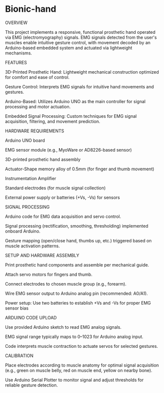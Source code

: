 # Bionic-hand

OVERVIEW

This project implements a responsive, functional prosthetic hand operated via EMG (electromyography) signals. EMG signals detected from the user's muscles enable intuitive gesture control, with movement decoded by an Arduino-based embedded system and actuated via lightweight mechanisms.

FEATURES 

3D-Printed Prosthetic Hand: Lightweight mechanical construction optimized for comfort and ease of control.

Gesture Control: Interprets EMG signals for intuitive hand movements and gestures.

Arduino-Based: Utilizes Arduino UNO as the main controller for signal processing and motor actuation.

Embedded Signal Processing: Custom techniques for EMG signal acquisition, filtering, and movement prediction.


HARDWARE REQUIREMENTS

Arduino UNO board

EMG sensor module (e.g., MyoWare or AD8226-based sensor)

3D-printed prosthetic hand assembly

Actuator-Shape memory alloy of 0.5mm (for finger and thumb movement)

Instrumentation Amplifier

Standard electrodes (for muscle signal collection)

External power supply or batteries (+Vs, -Vs) for sensors


SIGNAL PROCESSING 

Arduino code for EMG data acquisition and servo control.

Signal processing (rectification, smoothing, thresholding) implemented onboard Arduino.

Gesture mapping (open/close hand, thumbs up, etc.) triggered based on muscle activation patterns.


SETUP AND HARDWARE ASSEMBLY 

Print prosthetic hand components and assemble per mechanical guide.

Attach servo motors for fingers and thumb.

Connect electrodes to chosen muscle group (e.g., forearm).

Wire EMG sensor output to Arduino analog pin (recommended: A0/A1).

Power setup: Use two batteries to establish +Vs and -Vs for proper EMG sensor bias


ARDUINO CODE UPLOAD

Use provided Arduino sketch to read EMG analog signals.

EMG signal range typically maps to 0–1023 for Arduino analog input.

Code interprets muscle contraction to actuate servos for selected gestures.


CALIBRATION 

Place electrodes according to muscle anatomy for optimal signal acquisition (e.g., green on muscle belly, red on muscle end, yellow on nearby bone).

Use Arduino Serial Plotter to monitor signal and adjust thresholds for reliable gesture detection.
